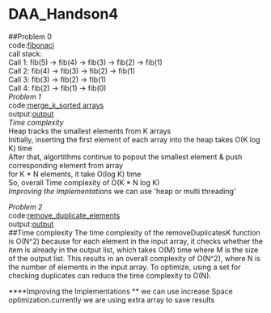 # DAA_Handson4  
##Problem 0    
code:[fibonaci](./fibonacci.py)  
call stack:  
Call 1: fib(5) -> fib(4) -> fib(3) -> fib(2) -> fib(1)  
Call 2: fib(4) -> fib(3) -> fib(2) -> fib(1)  
Call 3: fib(3) -> fib(2) -> fib(1)  
Call 4: fib(2) -> fib(1) -> fib(0)  
_Problem 1_   
code:[merge_k_sorted arrays](./merge_k_sortedarrays.py)    
output:[output](./merge_k_sortedarrays.png)  
_Time complexity_  
Heap tracks the smallest elements from K arrays  
Initially, inserting the first element of each array into the heap takes O(K log K) time  
After that, algortithms continue to popout the smallest element & push corresponding element from array  
for  K * N elements, it take O(log K) time  
So, overall  Time complexity of O(K * N log K)  
_Improving the Implementations_
we can use 'heap or multi threading' 

_Problem 2_  
code:[remove_duplicate_elements](./remove_duplicate_elements.py)  
output:[output](./remove_duplicate_elements.png)  
##Time complexity
The time complexity of the removeDuplicatesK function is O(N^2) because for each element in the input array, it checks whether the item is already in the output list, which takes O(M) time where M is the size of the output list. This results in an overall complexity of O(N^2), where N is the number of elements in the input array. To optimize, using a set for checking duplicates can reduce the time complexity to O(N).  

****Improving the Implementations  **
we can use increase Space optimization.currently we are using extra array to save results  

